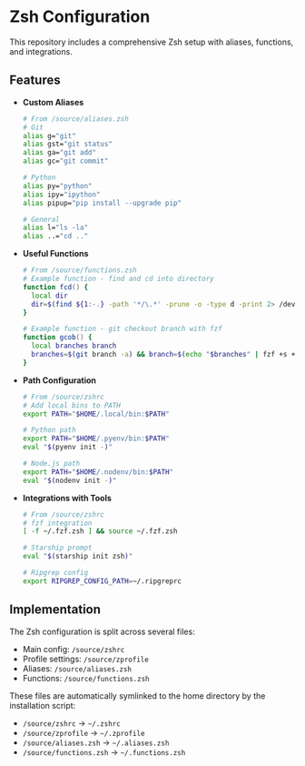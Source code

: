 # Zsh Configuration

This repository includes a comprehensive Zsh setup with aliases, functions, and integrations.

## Features

* **Custom Aliases**
  ```zsh
  # From /source/aliases.zsh
  # Git
  alias g="git"
  alias gst="git status"
  alias ga="git add"
  alias gc="git commit"
  
  # Python
  alias py="python"
  alias ipy="ipython"
  alias pipup="pip install --upgrade pip"
  
  # General
  alias l="ls -la"
  alias ..="cd .."
  ```

* **Useful Functions**
  ```zsh
  # From /source/functions.zsh
  # Example function - find and cd into directory
  function fcd() {
    local dir
    dir=$(find ${1:-.} -path '*/\.*' -prune -o -type d -print 2> /dev/null | fzf +m) && cd "$dir"
  }
  
  # Example function - git checkout branch with fzf
  function gcob() {
    local branches branch
    branches=$(git branch -a) && branch=$(echo "$branches" | fzf +s +m) && git checkout $(echo "$branch" | sed "s:.* remotes/origin/::" | sed "s:.* ::")
  }
  ```

* **Path Configuration**
  ```zsh
  # From /source/zshrc
  # Add local bins to PATH
  export PATH="$HOME/.local/bin:$PATH"
  
  # Python path
  export PATH="$HOME/.pyenv/bin:$PATH"
  eval "$(pyenv init -)"
  
  # Node.js path
  export PATH="$HOME/.nodenv/bin:$PATH"
  eval "$(nodenv init -)"
  ```

* **Integrations with Tools**
  ```zsh
  # From /source/zshrc
  # fzf integration
  [ -f ~/.fzf.zsh ] && source ~/.fzf.zsh
  
  # Starship prompt
  eval "$(starship init zsh)"
  
  # Ripgrep config
  export RIPGREP_CONFIG_PATH=~/.ripgreprc
  ```

## Implementation

The Zsh configuration is split across several files:
- Main config: `/source/zshrc`
- Profile settings: `/source/zprofile`
- Aliases: `/source/aliases.zsh`
- Functions: `/source/functions.zsh`

These files are automatically symlinked to the home directory by the installation script:
- `/source/zshrc` → `~/.zshrc`
- `/source/zprofile` → `~/.zprofile`
- `/source/aliases.zsh` → `~/.aliases.zsh`
- `/source/functions.zsh` → `~/.functions.zsh`
